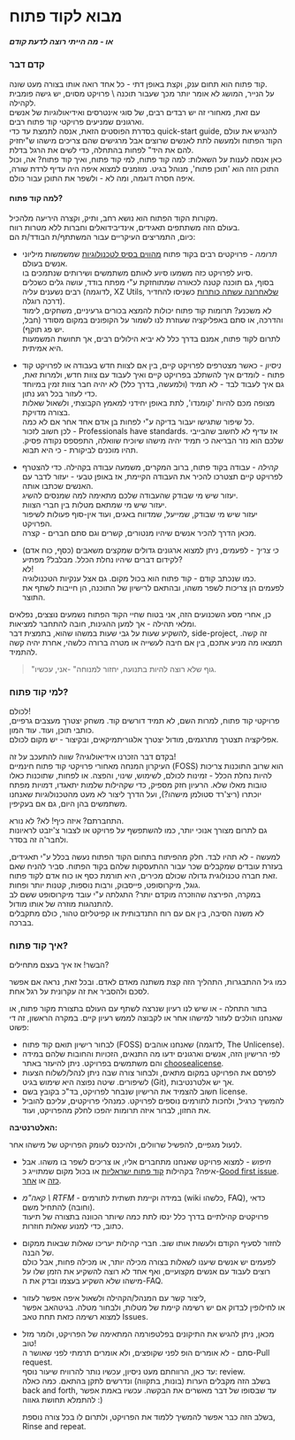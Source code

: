 # מבוא לקוד פתוח
##### או - מה הייתי רוצה לדעת קודם

### קדם דבר
קוד פתוח הוא תחום ענק, וקצת באופן דתי - כל אחד רואה אותו בצורה מעט שונה.  
על הנייר, המושג לא אומר יותר מכך שעבור תוכנה \ פרויקט מסוים, יש גישה פומבית לקהילה.  
עם זאת, מאחורי זה יש רבדים רבים, של סוגי אינטרסים ואידיאולוגיות של אנשים וארגונים שמניעים פרויקטי קוד פתוח רבים.  
בסדרת הפוסטים הזאת, אנסה לתמצת עד כדי quick-start guide, להנגיש את עולם הקוד הפתוח ולמעשה לתת לאנשים שרוצים אבל מרגישים שהם צריכים מישהו ש"יחזיק להם את היד" לפחות בהתחלה, כדי לשים את הרגל בדלת.  
כאן אנסה לענות על השאלות: למה קוד פתוח, למי קוד פתוח, ואיך קוד פתוח?
אה, וכול התוכן הזה הוא 'תוכן פתוח', מנוהל בגיט. מוזמנים למצוא איפה היה עדיף לרדת שורה, איפה חסרה דוגמה, ומה לא - ולשפר את התוכן עבור כולם. 

#### למה קוד פתוח?
מקורות הקוד הפתוח הוא נושא רחב, ותיק, וקצרה היריעה מלהכיל.  
בעולם הזה משתתפים תאגידים, אינדיבידואלים וחברות ללא מטרות רווח.  
כיום, התמריצים העיקריים עבור המשתתף/ת הבודד/ת הם:
-    *תרומה* - פרויקטים רבים בקוד פתוח [מהווים בסיס לטכנולוגיות](https://xkcd.com/2347/) שמשמשות מיליוני אנשים בעולם.  
    סיוע לפרויקט כזה משמעו סיוע לאותם משתמשים ושירותים שנתמכים בו.  
    בסוף, גם תוכנה קטנה לכאורה שמתוחזקת ע"י מפתח בודד, עושה גלים כשכלים רבים נשענים עליה (לדוגמה, XZ Utils, [שלאחרונה עשתה כותרות](https://boehs.org/node/everything-i-know-about-the-xz-backdoor) כשניסו להחדיר דרכה רוגלה).  
    לא משכנע? תרומות קוד פתוח יכולות להמצא בכורים גרעיניים, משחקים, לימוד והדרכה, או סתם באפליקציה שעוזרת לנו לשמור על הקופונים במקום מסודר (חבל, יש פג תוקף).  
לתרום לקוד פתוח, אמנם בדרך כלל לא יביא הילולים רבים, אך תחושת המשמעות היא אמיתית.
-   *ניסיון* - כאשר מצטרפים לפרויקט קיים, בין אם לצוות חדש בעבודה או לפרויקט קוד פתוח - לומדים איך להשתלב בפרויקט קיים ואיך לעבוד עם צוות חדש, ולמרות זאת, גם איך לעבוד לבד - לא תמיד (ולמעשה, בדרך כלל) לא יהיה חבר צוות זמין במיוחד כדי לעזור בכל רגע נתון.  
    מצופה מכם להיות 'קומנדו', לתת באופן יחידני למאמץ הקבוצתי, ולשאול שאלות בצורה מדויקת.  
    כל שיפור שתגישו יעבור בדיקה ע"י לפחות בן אדם אחד אחר אם לא כמה.  
    לכן חשוב לזכור - Professionals have standards. אז עדיף לא לחשוב שהבייבי שלכם הוא נזר הבריאה כי תמיד יהיה מישהו שיוכיח שוואלה, התפספס נקודה פסיק. תהיו מוכנים לביקורת - כי היא תבוא.
-   *קהילה* - עבודה בקוד פתוח, ברוב המקרים, משמעה עבודה בקהילה. כדי להצטרף לפרויקט קיים תצטרכו להכיר את העבודה הקיימת, אז באופן טבעי - יעזור לדבר עם האנשים שכתבו אותה.  
    יעזור שיש מי שבודק שהעבודה שלכם מתאימה למה שמנסים להשיג.  
    יעזור שיש מי שמתאם מטלות בין חברי הצוות.  
    יעזור שיש מי שבודק, שמייעל, שמדווח באגים, ועוד אין-סוף פעולות לשיפור הפרויקט.  
    מכאן הדרך להכיר אנשים שיהיו מנטורים, קשרים וגם סתם חברים - קצרה.
    
-   *כי צריך* - לפעמים, ניתן למצוא ארגונים גדולים שמקצים משאבים (כסף, כוח אדם) לקידום דברים שיהיו נחלת הכלל. מבלבל? מפתיע?  
    לא!  
    כמו שנכתב קודם - קוד פתוח הוא בכול מקום. גם אצל ענקיות הטכנולוגיה.  
    לפעמים הן צריכות לשפר משהו, ובהתאם לרישיון של התוכנה, הן חייבות לשתף את התוצר.
    
כן, אחרי מסע השכנועים הזה, אני בטוח שחיי הקוד הפתוח נשמעים נוצצים, נפלאים ומלאי תהילה - אך למען ההגינות, חובה להתחבר למציאות.  
להשקיע שעות על גבי שעות במשהו שהוא, בתמצית דבר, side-project, זה קשה.
תמצאו מה מניע אתכם, בין אם חיבה לעשייה או מטרה ברורה כלשהי, אחרת יהיה קשה להתמיד.  
> "גוף שלא רוצה להיות בתנועה, יחזור למנוחה" -אני, עכשיו.

### למי קוד פתוח?
לכולם!  
פרויקטי קוד פתוח, למרות השם, לא תמיד דורשים קוד.
משחק יצטרך מעצבים גרפיים, כותבי תוכן, ועוד. עוד המון.  
אפליקציה תצטרך מתרגמים, מודול יצטרך אלגוריתמיקאים, ובקיצור - יש מקום לכולם.
  
בקדם דבר הזכרנו אידיאולוגיה? שווה להתעכב על זה!  
העיקרון המנחה מאחורי פרויקטי קוד פתוח חינמיים (FOSS) הוא שרוב התוכנות צריכות להיות נחלת הכלל - זמינות לכולם, לשימוש, שינוי, והפצה.
או לפחות, שתוכנות כאלו טובות מאלו שלא.
הרעיון חזק מספיק, כדי שקהילות שלמות יתאגדו, דמויות מפתח יוכתרו (ריצ'רד סטולמן מישהו?), ועל הדרך ליצור לא מעט מהטכנולוגיות שאנחנו משתמשים בהן היום, גם אם בעקיפין.

התחברתם? איזה כיף! לא? לא נורא.  
גם לתרום מצורך אנוכי יותר, כמו להשתפשף על פרויקט או לצבור צ'יזבט לראיונות ולחבר'ה זה בסדר.

למעשה - לא תהיו לבד. חלק מהפיתוח בתחום הקוד הפתוח נעשה בכלל ע"י תאגידים, בעזרת עובדים שמקבלים שכר עבור ההתעסקות שלהם בקוד הפתוח.
סביר להניח שאם זאת חברה טכנולוגית גדולה שכולם מכירים, היא תורמת כסף או כוח אדם לקוד פתוח.  
גוגל, מיקרוסופט, פייסבוק, ורבות נוספות, קטנות יותר ופחות.  
במקרה, הפירצה שהוזכרה מוקדם יותר? התגלתה ע"י עובד מיקרוסופט ששם לב להתנהגות מוזרה של אותו מודול.  
לא משנה הסיבה, בין אם עם רוח התנדבותית או קפיטליזם טהור, כולם מתקבלים בברכה.

### איך קוד פתוח?
הבשר! אז איך בעצם מתחילים?

כמו גיל ההתבגרות, התהליך הזה קצת משתנה מאדם לאדם.
ובכל זאת, נראה אם אפשר לסכם ולהסביר את זה עקרונית על רגל אחת.

בתור התחלה - או שיש לנו רעיון שנרצה לשתף עם העולם בתצורת מקור פתוח, או שאנחנו הולכים לעזור למישהו אחר או לקבוצה לממש רעיון קיים.
במקרה הראשון, זה די פשוט:
- לבחור רישיון תואם קוד פתוח (FOSS) שאנחנו אוהבים (לדוגמה, The Unlicense).
- לפי הרישיון הזה, אנשים וארגונים ידעו מה התנאים, הזכויות והחובות שלהם במידה והם משתמשים בפרויקט.
ניתן להיעזר באתר [choosealicense](https://choosealicense.com/).
- לפרסם את הפרויקט במקום מתאים, ולבחור צורה שבה ניתן לנהל/לשלוח הצעות לשיפורים.
  שיטה נפוצה היא שימוש בגיט (Git), אך יש אלטרנטיבות.
- חשוב להצמיד את הרישיון שנבחר לפרויקט, בד"כ בקובץ בשם license.
- להמשיך כרגיל, ולחכות לתורמים נוספים לפרויקט.
	כמנהלי פרויקטים, עליכם להוביל את החזון, לברור איזה תרומות יהפכו לחלק מהפרויקט, ועוד.

**האלטרנטיבה:**

לנעול מגפיים, להפשיל שרוולים, ולהיכנס לעומק הפרויקט של מישהו אחר.
-   *חיפוש* - למצוא פרויקט שאנחנו מתחברים אליו, או צריכים לשפר בו משהו.
אבל איפה? בקהילות [קוד פתוח ישראליות](https://maakaf-landing-page.netlify.app/) או בכול מקום שמתוייג כ-[Good first issue](https://goodfirstissue.dev/). [כזה](https://github.com/topics/good-first-issue) או [אחר](https://www.firsttimersonly.com/).
-   *קאה"מ \ RTFM* - במידה וקיימת תשתית לתורמים (wiki כלשהו, FAQ), כדאי (וחובה) להתחיל משם.  
    פרויקטים קהילתיים בדרך כלל ינסו לתת כמה שיותר הכוונה בתצורה של תיעוד כתוב, כדי למנוע שאלות חוזרות.
- לחזור לסעיף הקודם ולעשות אותו שוב. חברי קהילות יעריכו שאלות שבאות ממקום של הבנה.  
לפעמים יש אנשים שיענו לשאלות בצורה מכילה יותר, או מכילה פחות, אבל כולם רוצים לעבוד עם אנשים מקצועיים, ואף אחד לא רוצה להשקיע את הזמן שלו על מישהו שלא השקיע בעצמו ובדק את ה-FAQ.
- ליצור קשר עם המנהל/הקהילה ולשאול איפה אפשר לעזור,  
או לחילופין לבדוק אם יש רשימה קיימת של מטלות, ולבחור מטלה. בגיטהאב אפשר למצוא רשימה כזאת תחת טאב Issues.

-   מכאן, ניתן להגיש את התיקונים בפלטפורמה המתאימה של הפרויקט, ולומר מזל טוב!  
סתם - לא אומרים הופ לפני שקופצים, ולא אומרים תרמתי לפני שאושר ה-Pull request.  
עד כאן, הרווחתם מעט ניסיון, עכשיו נותר להרוויח שיעור נוסף: review.  
  בשלב הזה מקבלים הערות (בונות, בתקווה) ונדרשים לתקן בהתאם.
כמה כאלה back and forth, עד שבסופו של דבר מאשרים את הבקשה. עכשיו באמת אפשר להתמלא תחושת גאווה :)
   
	בשלב הזה כבר אפשר להמשיך ללמוד את הפרויקט, ולתרום לו בכל צורה נוספת, Rinse and repeat.

